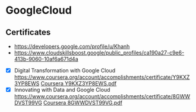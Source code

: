# GoogleCloud
## Certificates
- https://developers.google.com/profile/u/Khanh
- https://www.cloudskillsboost.google/public_profiles/ca190a27-c9e6-413b-9060-10af6a671d4a
- [x] Digital Transformation with Google Cloud https://www.coursera.org/account/accomplishments/certificate/Y9KXZ3YP8EWS [Coursera Y9KXZ3YP8EWS.pdf](https://github.com/lvhkhanh/GoogleCloud/files/11250565/Coursera.Y9KXZ3YP8EWS.pdf)
- [x] Innovating with Data and Google Cloud https://www.coursera.org/account/accomplishments/certificate/8GWWDVST99VG [Coursera 8GWWDVST99VG.pdf](https://github.com/lvhkhanh/GoogleCloud/files/11250802/Coursera.8GWWDVST99VG.pdf)
